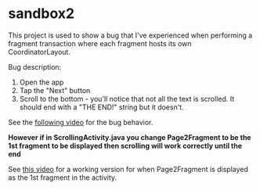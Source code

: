 # sandbox2

This project is used to show a bug that I've experienced when performing a fragment transaction where each fragment hosts its own CoordinatorLayout.

Bug description:

1. Open the app
2. Tap the "Next" button
3. Scroll to the bottom - you'll notice that not all the text is scrolled. It should end with a "THE END!" string but it doesn't.

See the [following video](https://raw.githubusercontent.com/ifeins/sandbox2/master/screencaps/page2-scroll-not-working.gif) for the bug behavior.

__However if in ScrollingActivity.java you change Page2Fragment to be the 1st fragment to be displayed then scrolling will work correctly until the end__

See [this video](https://github.com/ifeins/sandbox2/blob/master/screencaps/page2-scroll-working.gif) for a working version for when Page2Fragment is displayed as the 1st fragment in the activity.
